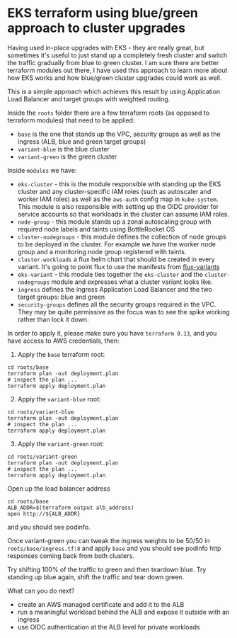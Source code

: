 # EKS terraform using blue/green approach to cluster upgrades
Having used in-place upgrades with EKS - they are really great, but sometimes it's useful to just stand up a completely
fresh cluster and switch the traffic gradually from blue to green cluster.
I am sure there are better terraform modules out there, I have used this approach to learn more about how EKS works and how
blue/green cluster upgrades could work as well.

This is a simple approach which achieves this result by using Application Load Balancer and target groups with weighted routing.

Inside the `roots` folder there are a few terraform roots (as opposed to terraform modules) that need to be applied:
* `base` is the one that stands up the VPC, security groups as well as the ingress (ALB, blue and green target groups)
* `variant-blue` is the blue cluster
* `variant-green` is the green cluster

Inside `modules` we have:
* `eks-cluster` - this is the module responsible with standing up the EKS cluster and any cluster-specific IAM roles (such as autoscaler and worker IAM roles) 
   as well as the `aws-auth` config map in `kube-system`. This module is also responsible with setting up the OIDC provider 
   for service accounts so that workloads in the cluster can assume IAM roles.
* `node-group` - this module stands up a zonal autoscaling group with required node labels and taints using BottleRocket OS
* `cluster-nodegroups` - this module defines the collection of node groups to be deployed in the cluster. 
For example we have the worker node group and a monitoring node group registered with taints.
* `cluster-workloads` a flux helm chart that should be created in every variant. It's going to point flux to use the manifests from [flux-variants](https://github.com/dvulpe/flux-variants/)
* `eks-variant` - this module ties together the `eks-cluster` and the `cluster-nodegroups` module and expresses what a cluster variant looks like.
* `ingress` defines the ingress Application Load Balancer and the two target groups: blue and green
* `security-groups` defines all the security groups required in the VPC. They may be quite permissive as the focus was to 
    see the spike working rather than lock it down.
    
In order to apply it, please make sure you have `terraform 0.13`, and you have access to AWS credentials, then:

1. Apply the `base` terraform root:
```
cd roots/base
terraform plan -out deployment.plan
# inspect the plan ...
terraform apply deployment.plan
```

2. Apply the `variant-blue` root:
```
cd roots/variant-blue
terraform plan -out deployment.plan
# inspect the plan ...
terraform apply deployment.plan
```

3. Apply the `variant-green` root:
```
cd roots/variant-green
terraform plan -out deployment.plan
# inspect the plan ...
terraform apply deployment.plan
```

Open up the load balancer address
```
cd roots/base
ALB_ADDR=$(terraform output alb_address)
open http://${ALB_ADDR}
```
and you should see podinfo.

Once variant-green you can tweak the ingress weights to be 50/50 in `roots/base/ingress.tf:8` and apply `base` 
and you should see podinfo http responses coming back from both clusters.

Try shifting 100% of the traffic to green and then teardown blue. Try standing up blue again, shift the traffic and 
tear down green. 

What can you do next?
- create an AWS managed certificate and add it to the ALB
- run a meaningful workload behind the ALB and expose it outside with an ingress
- use OIDC authentication at the ALB level for private workloads



